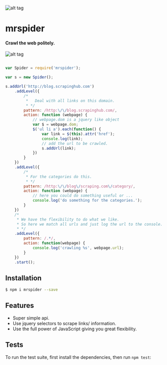 ![alt tag](https://travis-ci.org/vermiculite/mrspider.svg?branch=master)

# mrspider
#### Crawl the web politely.

![alt tag](https://farm6.staticflickr.com/5124/5351718130_23249386c5_o.jpg)


```js

var Spider = require('mrspider');

var s = new Spider();

s.addUrl('http://blog.scrapinghub.com')
    .addLevel({
        /*
         *   Deal with all links on this domain.
         * */
        pattern: /http:\/\/blog.scrapinghub.com/,
        action: function (webpage) {
            // webpage.dom is a jquery like object
            var $ = webpage.dom;
            $('ul li a').each(function() {
                var link = $(this).attr('href');
                console.log(link);
                // add the url to be crawled.
                s.addUrl(link);
            })
        }
    })
    .addLevel({
        /*
         * For the categories do this.
         * */
        pattern: /http:\/\/blog\/scraping.com\/category/,
        action: function (webpage) {
            // here you could do something useful or ...
            console.log('do something for the categories.');
        }
    })
    /*
     * We have the flexibility to do what we like.
     * So here we match all urls and just log the url to the console.
     * */
    .addLevel({
        pattern: /.*/,
        action: function(webpage) {
            console.log('crawling %s', webpage.url);
        }
    })
    .start();

```


## Installation

```bash
$ npm i mrspider --save
```


## Features

  * Super simple api.
  * Use jquery selectors to scrape links/ information.
  * Use the full power of JavaScript giving you great flexibility.
  
## Tests

To run the test suite, first install the dependencies, then run `npm test`:
